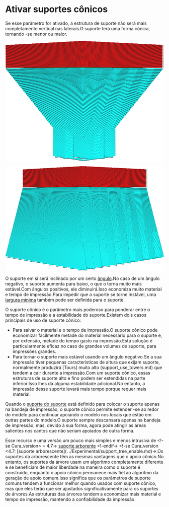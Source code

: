 Ativar suportes cônicos
====
Se esse parâmetro for ativado, a estrutura de suporte não será mais completamente vertical nas laterais.O suporte terá uma forma cônica, tornando -se menor ou maior.

![O apoio se torna menor para baixo](../../../articles/images/support_conical_enabled.png)

![O apoio está crescendo para baixo](../../../articles/images/support_conical_angle_neg10.png)

O suporte em si será inclinado por um certo [ângulo](support_conical_angle.md).No caso de um ângulo negativo, o suporte aumenta para baixo, o que o torna muito mais estável.Com ângulos positivos, ele diminuirá.Isso economiza muito material e tempo de impressão.Para impedir que o suporte se torne instável, uma [largura mínima](support_conical_min_width.md) também pode ser definida para o suporte.

O suporte cônico é o parâmetro mais poderoso para ponderar entre o tempo de impressão e a estabilidade do suporte.Existem dois casos principais de uso de suporte cônico:
* Para salvar o material e o tempo de impressão.O suporte cônico pode economizar facilmente metade do material necessário para o suporte e, por extensão, metade do tempo gasto na impressão.Esta solução é particularmente eficaz no caso de grandes volumes de suporte, para impressões grandes.
* Para tornar o suporte mais estável usando um ângulo negativo.Se a sua impressão tiver pequenas características de altura que exijam suporte, normalmente produzirá [Tours] muito alto (support_use_towers.md) que tendem a cair durante a impressão.Com um suporte cônico, essas estruturas de suporte alto e fino podem ser estendidas na parte inferior.Isso lhes dá alguma estabilidade adicional.No entanto, a impressão desse suporte levará mais tempo porque requer mais material.

Quando o [suporte do suporte](support_type.md) está definido para colocar o suporte apenas na bandeja de impressão, o suporte cônico permite estender -se ao redor do modelo para continuar apoiando o modelo nos locais que estão em outras partes do modelo.O suporte sempre descansará apenas na bandeja de impressão, mas, devido à sua forma, agora pode atingir as áreas salientes nos cantos que não seriam apoiados de outra forma.

Esse recurso é uma versão um pouco mais simples e menos intrusiva de <!-se Cura_version> = 4.7-> [suporte arborente](support_structure.md) <!-endif-> <!-se Cura_version <4.7: [suporte arborescente](. ./Experimental/support_tree_enable.md)->.Os suportes da arborescente têm as mesmas vantagens que o apoio cônico.No entanto, os suportes da árvore usam um algoritmo completamente diferente e se beneficiam de maior liberdade na maneira como o suporte é construído, enquanto o apoio cônico permanece mais fiel ao algoritmo da geração de apoio comum.Isso significa que os parâmetros de suporte comuns tendem a funcionar melhor quando usados ​​com suporte cônico, mas que eles terão que ser ajustados significativamente para os suportes de árvores.As estruturas das árvores tendem a economizar mais material e tempo de impressão, mantendo a confiabilidade da impressão.